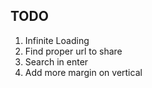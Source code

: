 ## TODO

1. Infinite Loading
2. Find proper url to share
3. Search in enter
4. Add more margin on vertical